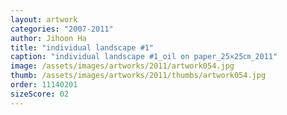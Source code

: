 ```yaml
---
layout: artwork
categories: "2007-2011"
author: Jihoon Ha
title: "individual landscape #1"
caption: "individual landscape #1_oil on paper_25×25㎝_2011"
image: /assets/images/artworks/2011/artwork054.jpg
thumb: /assets/images/artworks/2011/thumbs/artwork054.jpg
order: 11140201
sizeScore: 02
---
```

